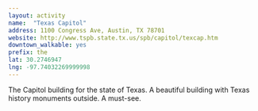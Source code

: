```yaml
---
layout: activity
name:  "Texas Capitol"
address: 1100 Congress Ave, Austin, TX 78701
website: http://www.tspb.state.tx.us/spb/capitol/texcap.htm
downtown_walkable: yes
prefix: the
lat: 30.2746947
lng: -97.74032269999998
---
```


The Capitol building for the state of Texas. A beautiful building with Texas history monuments outside. A must-see.
